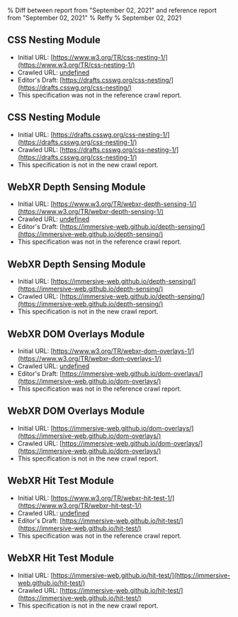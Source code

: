 % Diff between report from "September 02, 2021" and reference report from "September 02, 2021"
% Reffy
% September 02, 2021

## CSS Nesting Module

- Initial URL: [https://www.w3.org/TR/css-nesting-1/](https://www.w3.org/TR/css-nesting-1/)
- Crawled URL: [undefined](undefined)
- Editor's Draft: [https://drafts.csswg.org/css-nesting/](https://drafts.csswg.org/css-nesting/)
- This specification was not in the reference crawl report.


## CSS Nesting Module

- Initial URL: [https://drafts.csswg.org/css-nesting-1/](https://drafts.csswg.org/css-nesting-1/)
- Crawled URL: [https://drafts.csswg.org/css-nesting-1/](https://drafts.csswg.org/css-nesting-1/)
- This specification is not in the new crawl report.


## WebXR Depth Sensing Module

- Initial URL: [https://www.w3.org/TR/webxr-depth-sensing-1/](https://www.w3.org/TR/webxr-depth-sensing-1/)
- Crawled URL: [undefined](undefined)
- Editor's Draft: [https://immersive-web.github.io/depth-sensing/](https://immersive-web.github.io/depth-sensing/)
- This specification was not in the reference crawl report.


## WebXR Depth Sensing Module

- Initial URL: [https://immersive-web.github.io/depth-sensing/](https://immersive-web.github.io/depth-sensing/)
- Crawled URL: [https://immersive-web.github.io/depth-sensing/](https://immersive-web.github.io/depth-sensing/)
- This specification is not in the new crawl report.


## WebXR DOM Overlays Module

- Initial URL: [https://www.w3.org/TR/webxr-dom-overlays-1/](https://www.w3.org/TR/webxr-dom-overlays-1/)
- Crawled URL: [undefined](undefined)
- Editor's Draft: [https://immersive-web.github.io/dom-overlays/](https://immersive-web.github.io/dom-overlays/)
- This specification was not in the reference crawl report.


## WebXR DOM Overlays Module

- Initial URL: [https://immersive-web.github.io/dom-overlays/](https://immersive-web.github.io/dom-overlays/)
- Crawled URL: [https://immersive-web.github.io/dom-overlays/](https://immersive-web.github.io/dom-overlays/)
- This specification is not in the new crawl report.


## WebXR Hit Test Module

- Initial URL: [https://www.w3.org/TR/webxr-hit-test-1/](https://www.w3.org/TR/webxr-hit-test-1/)
- Crawled URL: [undefined](undefined)
- Editor's Draft: [https://immersive-web.github.io/hit-test/](https://immersive-web.github.io/hit-test/)
- This specification was not in the reference crawl report.


## WebXR Hit Test Module

- Initial URL: [https://immersive-web.github.io/hit-test/](https://immersive-web.github.io/hit-test/)
- Crawled URL: [https://immersive-web.github.io/hit-test/](https://immersive-web.github.io/hit-test/)
- This specification is not in the new crawl report.


